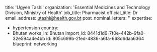 title: 'Ugyen Tashi'
organization: 'Essential Medicines and Technology Division, Ministry of Health'
job_title: Pharmacist
official_title: Dr
email_address: utashi@health.gov.bt
post_nominal_letters: ''
expertise:
  - hypertension
country:
  - Bhutan
works_in: Bhutan
import_id: 8441d1d6-7f0e-442b-9fa0-32e594a4e4bb
id: 805c699b-2fed-4836-a6fa-668d6daa6364
blueprint: networking
